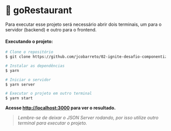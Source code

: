 # :pizza: goRestaurant

Para executar esse projeto será necessário abrir dois terminais, um para o servidor (backend) e outro para o frontend.

#### Executando o projeto:

```bash 
# Clone o repositório
$ git clone https://github.com/jcobarreto/02-ignite-desafio-componentizando-app.git
```

```bash 
# Instalar as dependências
$ yarn
```

```bash 
# Iniciar o servidor 
$ yarn server
```

```bash 
# Executar o projeto em outro terminal 
$ yarn start
```

**Acesse <http://localhost:3000> para ver o resultado.**
> _Lembre-se de deixar o JSON Server rodando, por isso utilize outro terminal para executar o projeto._

